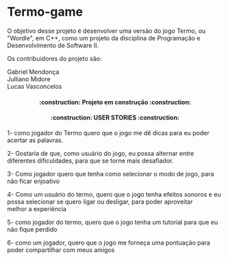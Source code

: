 # Termo-game

O objetivo desse projeto é desenvolver uma versão do jogo Termo,
ou "Wordle", em C++, como um projeto da disciplina de Programação
e Desenvolvimento de Software II.

Os contribuidores do projeto são:

Gabriel Mendonça <br>
Julliano Midore <br>
Lucas Vasconcelos <br>

<h4 align="center">
:construction: Projeto em construção :construction:
</h4>

<h4 align="center">
:construction: USER STORIES :construction:
</h4>

  1- como jogador do Termo quero que o jogo me dê dicas para eu poder acertar as palavras.
  
  2- Gostaria de que, como usuário do jogo, eu possa alternar entre diferentes dificuldades, para que se torne mais desafiador.
  
  3- Como jogador quero que tenha como selecionar o modo de jogo, para não ficar enjoativo
  
  4- Como um usuário do termo, quero que o jogo tenha efeitos sonoros e eu possa selecionar se quero ligar ou desligar, para poder aproveitar melhor a experiência
  
  5- como jogador do termo, quero que o jogo tenha um tutorial para que eu não fique perdido
  
  6- como um jogador, quero que o jogo me forneça uma pontuação para poder compartilhar com meus amigos

  
